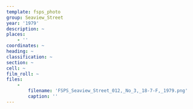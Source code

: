 ```yaml
---
template: fsps_photo
group: Seaview_Street
year: '1979'
description: ~
places:
    - ''
coordinates: ~
heading: ~
classification: ~
section: ~
cell: ~
film_roll: ~
files:
    -
        filename: 'FSPS_Seaview_Street_012,_No_3,_18-7-F,_1979.png'
        caption: ''
---
```

